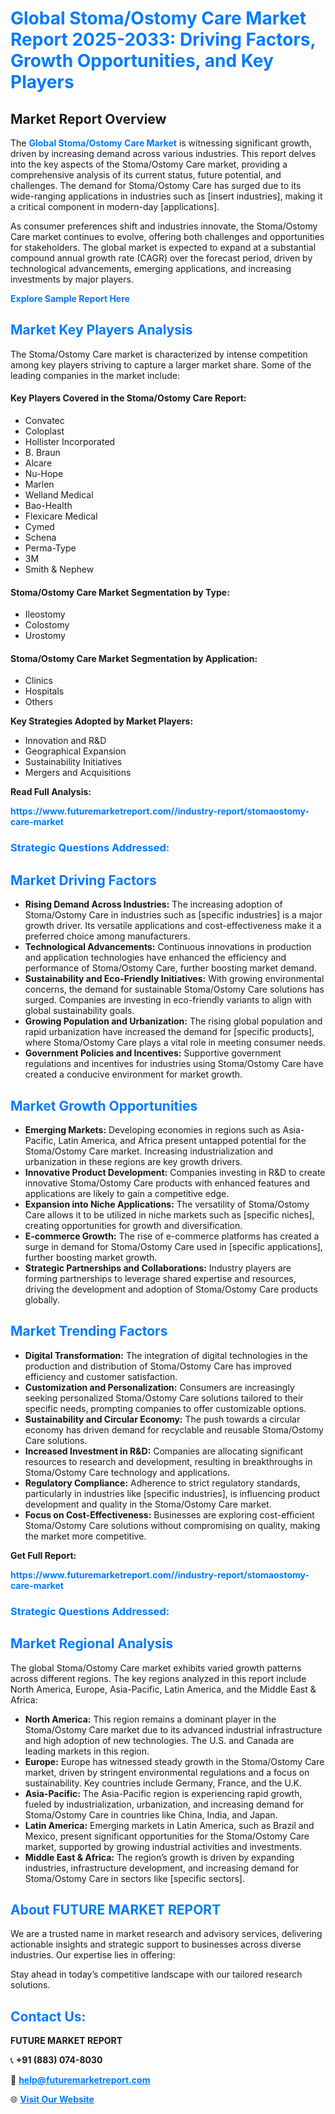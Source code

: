 <h1 style="color: #007BFF;">Global Stoma/Ostomy Care Market Report 2025-2033: Driving Factors, Growth Opportunities, and Key Players</h1>

<section id="overview">
<h2>Market Report Overview</h2>
<p>The <a href="https://www.futuremarketreport.com//industry-report/stomaostomy-care-market" style="color: #007BFF; text-decoration: none;"><strong>Global Stoma/Ostomy Care Market</strong></a> is witnessing significant growth, driven by increasing demand across various industries. This report delves into the key aspects of the Stoma/Ostomy Care market, providing a comprehensive analysis of its current status, future potential, and challenges. The demand for Stoma/Ostomy Care has surged due to its wide-ranging applications in industries such as [insert industries], making it a critical component in modern-day [applications].</p>
<p>As consumer preferences shift and industries innovate, the Stoma/Ostomy Care market continues to evolve, offering both challenges and opportunities for stakeholders. The global market is expected to expand at a substantial compound annual growth rate (CAGR) over the forecast period, driven by technological advancements, emerging applications, and increasing investments by major players.</p>
</section>

<section id="overview">
<p><a href="https://www.futuremarketreport.com//request-sample/reportId=92020" style="color: #007BFF; text-decoration: none;"><strong>Explore Sample Report Here</strong></a></p>
</section>

<section id="key-players">
<h2 style="color: #007BFF;">Market Key Players Analysis</h2>
<p>The Stoma/Ostomy Care market is characterized by intense competition among key players striving to capture a larger market share. Some of the leading companies in the market include:</p>
<h4>Key Players Covered in the Stoma/Ostomy Care Report:</h4>
<ul><li>Convatec</li><li>Coloplast</li><li>Hollister Incorporated</li><li>B. Braun</li><li>Alcare</li><li>Nu-Hope</li><li>Marlen</li><li>Welland Medical</li><li>Bao-Health</li><li>Flexicare Medical</li><li>Cymed</li><li>Schena</li><li>Perma-Type</li><li>3M</li><li>Smith &amp; Nephew</li></ul>
<h4>Stoma/Ostomy Care Market Segmentation by Type:</h4>
<ul><li>Ileostomy</li><li>Colostomy</li><li>Urostomy</li></ul>

<h4>Stoma/Ostomy Care Market Segmentation by Application:</h4>
<ul><li>Clinics</li><li>Hospitals</li><li>Others</li></ul>
<p><strong>Key Strategies Adopted by Market Players:</strong></p>
<ul>
<li>Innovation and R&D</li>
<li>Geographical Expansion</li>
<li>Sustainability Initiatives</li>
<li>Mergers and Acquisitions</li>
</ul>
</section>

<section>
<p><strong>Read Full Analysis: </strong></p><a href="https://www.futuremarketreport.com//industry-report/stomaostomy-care-market" style="color: #007BFF; text-decoration: none;"><strong>https://www.futuremarketreport.com//industry-report/stomaostomy-care-market</strong></a>
<h3 style="color: #007BFF;">Strategic Questions Addressed:</h3>
</section>

<section id="driving-factors">
<h2 style="color: #007BFF;">Market Driving Factors</h2>
<ul>
<li><strong>Rising Demand Across Industries:</strong> The increasing adoption of Stoma/Ostomy Care in industries such as [specific industries] is a major growth driver. Its versatile applications and cost-effectiveness make it a preferred choice among manufacturers.</li>
<li><strong>Technological Advancements:</strong> Continuous innovations in production and application technologies have enhanced the efficiency and performance of Stoma/Ostomy Care, further boosting market demand.</li>
<li><strong>Sustainability and Eco-Friendly Initiatives:</strong> With growing environmental concerns, the demand for sustainable Stoma/Ostomy Care solutions has surged. Companies are investing in eco-friendly variants to align with global sustainability goals.</li>
<li><strong>Growing Population and Urbanization:</strong> The rising global population and rapid urbanization have increased the demand for [specific products], where Stoma/Ostomy Care plays a vital role in meeting consumer needs.</li>
<li><strong>Government Policies and Incentives:</strong> Supportive government regulations and incentives for industries using Stoma/Ostomy Care have created a conducive environment for market growth.</li>
</ul>
</section>

<section id="growth-opportunities">
<h2 style="color: #007BFF;">Market Growth Opportunities</h2>
<ul>
<li><strong>Emerging Markets:</strong> Developing economies in regions such as Asia-Pacific, Latin America, and Africa present untapped potential for the Stoma/Ostomy Care market. Increasing industrialization and urbanization in these regions are key growth drivers.</li>
<li><strong>Innovative Product Development:</strong> Companies investing in R&D to create innovative Stoma/Ostomy Care products with enhanced features and applications are likely to gain a competitive edge.</li>
<li><strong>Expansion into Niche Applications:</strong> The versatility of Stoma/Ostomy Care allows it to be utilized in niche markets such as [specific niches], creating opportunities for growth and diversification.</li>
<li><strong>E-commerce Growth:</strong> The rise of e-commerce platforms has created a surge in demand for Stoma/Ostomy Care used in [specific applications], further boosting market growth.</li>
<li><strong>Strategic Partnerships and Collaborations:</strong> Industry players are forming partnerships to leverage shared expertise and resources, driving the development and adoption of Stoma/Ostomy Care products globally.</li>
</ul>
</section>

<section id="trending-factors">
<h2 style="color: #007BFF;">Market Trending Factors</h2>
<ul>
<li><strong>Digital Transformation:</strong> The integration of digital technologies in the production and distribution of Stoma/Ostomy Care has improved efficiency and customer satisfaction.</li>
<li><strong>Customization and Personalization:</strong> Consumers are increasingly seeking personalized Stoma/Ostomy Care solutions tailored to their specific needs, prompting companies to offer customizable options.</li>
<li><strong>Sustainability and Circular Economy:</strong> The push towards a circular economy has driven demand for recyclable and reusable Stoma/Ostomy Care solutions.</li>
<li><strong>Increased Investment in R&D:</strong> Companies are allocating significant resources to research and development, resulting in breakthroughs in Stoma/Ostomy Care technology and applications.</li>
<li><strong>Regulatory Compliance:</strong> Adherence to strict regulatory standards, particularly in industries like [specific industries], is influencing product development and quality in the Stoma/Ostomy Care market.</li>
<li><strong>Focus on Cost-Effectiveness:</strong> Businesses are exploring cost-efficient Stoma/Ostomy Care solutions without compromising on quality, making the market more competitive.</li>
</ul>
</section>

<section>
<p><strong>Get Full Report: </strong></p><a href="https://www.futuremarketreport.com//industry-report/stomaostomy-care-market" style="color: #007BFF; text-decoration: none;"><strong>https://www.futuremarketreport.com//industry-report/stomaostomy-care-market</strong></a>
<h3 style="color: #007BFF;">Strategic Questions Addressed:</h3>
</section>


<section id="regional-analysis">
<h2 style="color: #007BFF;">Market Regional Analysis</h2>
<p>The global Stoma/Ostomy Care market exhibits varied growth patterns across different regions. The key regions analyzed in this report include North America, Europe, Asia-Pacific, Latin America, and the Middle East & Africa:</p>
<ul>
<li><strong>North America:</strong> This region remains a dominant player in the Stoma/Ostomy Care market due to its advanced industrial infrastructure and high adoption of new technologies. The U.S. and Canada are leading markets in this region.</li>
<li><strong>Europe:</strong> Europe has witnessed steady growth in the Stoma/Ostomy Care market, driven by stringent environmental regulations and a focus on sustainability. Key countries include Germany, France, and the U.K.</li>
<li><strong>Asia-Pacific:</strong> The Asia-Pacific region is experiencing rapid growth, fueled by industrialization, urbanization, and increasing demand for Stoma/Ostomy Care in countries like China, India, and Japan.</li>
<li><strong>Latin America:</strong> Emerging markets in Latin America, such as Brazil and Mexico, present significant opportunities for the Stoma/Ostomy Care market, supported by growing industrial activities and investments.</li>
<li><strong>Middle East & Africa:</strong> The region’s growth is driven by expanding industries, infrastructure development, and increasing demand for Stoma/Ostomy Care in sectors like [specific sectors].</li>
</ul>
</section>

<footer>
<h2 style="color: #007BFF;">About FUTURE MARKET REPORT</h2>
<p>We are a trusted name in market research and advisory services, delivering actionable insights and strategic support to businesses across diverse industries. Our expertise lies in offering:</p>

<p>Stay ahead in today’s competitive landscape with our tailored research solutions.</p>

<h2 style="color: #007BFF;">Contact Us:</h2>
<p><strong>FUTURE MARKET REPORT</strong></p>
<p>📞 <strong>+91 (883) 074-8030</strong></p>
<p>📧 <strong><a href="mailto:help@futuremarketreport.com" style="color: #007BFF;">help@futuremarketreport.com</a></strong></p>
<p>🌐 <strong><a href="https://www.futuremarketreport.com/" style="color: #007BFF;">Visit Our Website</a></strong></p>
</footer>